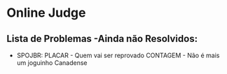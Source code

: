 # Online Judge

## Lista de Problemas -Ainda não Resolvidos:  

* SPOJBR:
      PLACAR - Quem vai ser reprovado
      CONTAGEM - Não é mais um joguinho Canadense

